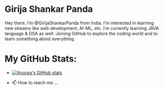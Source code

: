 # Girija Shankar Panda
   Hey there, I’m @GirijaShankarPanda from India. I’m interested in learning new streams like web development, AI-ML, etc. I’m currently learning JAVA language & DSA as    well. Joining GitHub to explore the coding world and to learn something about everything.
# My GitHub Stats:
- [![Anurag's GitHub stats](https://github-readme-stats.vercel.app/api?username=GirijaShankarPanda)](https://github.com/anuraghazra/github-readme-stats)

- 📫 How to reach me ...

<!---
GirijaShankarPanda/GirijaShankarPanda is a ✨ special ✨ repository because its `README.md` (this file) appears on your GitHub profile.
You can click the Preview link to take a look at your changes.
--->
